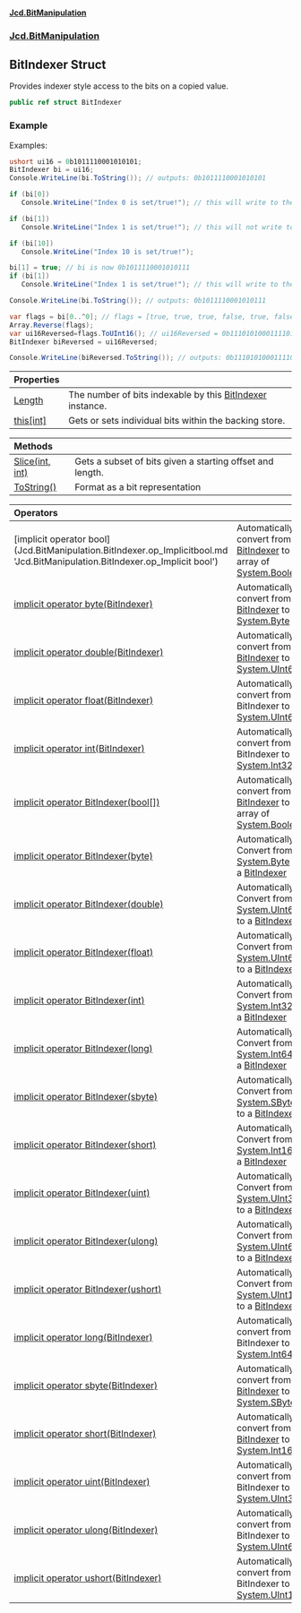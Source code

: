 #### [Jcd.BitManipulation](index.md 'index')
### [Jcd.BitManipulation](Jcd.BitManipulation.md 'Jcd.BitManipulation')

## BitIndexer Struct

Provides indexer style access to the bits on a copied value.

```csharp
public ref struct BitIndexer
```

### Example

Examples:

```csharp
ushort ui16 = 0b1011110001010101;
BitIndexer bi = ui16;
Console.WriteLine(bi.ToString()); // outputs: 0b1011110001010101

if (bi[0])
   Console.WriteLine("Index 0 is set/true!"); // this will write to the output.

if (bi[1])
   Console.WriteLine("Index 1 is set/true!"); // this will not write to the output.

if (bi[10])
   Console.WriteLine("Index 10 is set/true!");

bi[1] = true; // bi is now 0b1011110001010111
if (bi[1])
   Console.WriteLine("Index 1 is set/true!"); // this will write to the output.

Console.WriteLine(bi.ToString()); // outputs: 0b1011110001010111

var flags = bi[0..^0]; // flags = [true, true, true, false, true, false, true, false, false, false, true, true, true, true, false, true];
Array.Reverse(flags);
var ui16Reversed=flags.ToUInt16(); // ui16Reversed = 0b1110101000111101;
BitIndexer biReversed = ui16Reversed;

Console.WriteLine(biReversed.ToString()); // outputs: 0b1110101000111101
```

| Properties | |
| :--- | :--- |
| [Length](Jcd.BitManipulation.BitIndexer.Length.md 'Jcd.BitManipulation.BitIndexer.Length') | The number of bits indexable by this [BitIndexer](Jcd.BitManipulation.BitIndexer.md 'Jcd.BitManipulation.BitIndexer') instance. |
| [this[int]](Jcd.BitManipulation.BitIndexer.this[int].md 'Jcd.BitManipulation.BitIndexer.this[int]') | Gets or sets individual bits within the backing store. |

| Methods | |
| :--- | :--- |
| [Slice(int, int)](Jcd.BitManipulation.BitIndexer.Slice(int,int).md 'Jcd.BitManipulation.BitIndexer.Slice(int, int)') | Gets a subset of bits given a starting offset and length. |
| [ToString()](Jcd.BitManipulation.BitIndexer.ToString().md 'Jcd.BitManipulation.BitIndexer.ToString()') | Format as a bit representation |

| Operators | |
| :--- | :--- |
| [implicit operator bool[](BitIndexer)](Jcd.BitManipulation.BitIndexer.op_Implicitbool[](Jcd.BitManipulation.BitIndexer).md 'Jcd.BitManipulation.BitIndexer.op_Implicit bool[](Jcd.BitManipulation.BitIndexer)') | Automatically convert from a [BitIndexer](Jcd.BitManipulation.BitIndexer.md 'Jcd.BitManipulation.BitIndexer') to a array of [System.Boolean](https://docs.microsoft.com/en-us/dotnet/api/System.Boolean 'System.Boolean') |
| [implicit operator byte(BitIndexer)](Jcd.BitManipulation.BitIndexer.op_Implicitbyte(Jcd.BitManipulation.BitIndexer).md 'Jcd.BitManipulation.BitIndexer.op_Implicit byte(Jcd.BitManipulation.BitIndexer)') | Automatically convert from a [BitIndexer](Jcd.BitManipulation.BitIndexer.md 'Jcd.BitManipulation.BitIndexer') to a [System.Byte](https://docs.microsoft.com/en-us/dotnet/api/System.Byte 'System.Byte') |
| [implicit operator double(BitIndexer)](Jcd.BitManipulation.BitIndexer.op_Implicitdouble(Jcd.BitManipulation.BitIndexer).md 'Jcd.BitManipulation.BitIndexer.op_Implicit double(Jcd.BitManipulation.BitIndexer)') | Automatically convert from a [BitIndexer](Jcd.BitManipulation.BitIndexer.md 'Jcd.BitManipulation.BitIndexer') to a [System.UInt64](https://docs.microsoft.com/en-us/dotnet/api/System.UInt64 'System.UInt64') |
| [implicit operator float(BitIndexer)](Jcd.BitManipulation.BitIndexer.op_Implicitfloat(Jcd.BitManipulation.BitIndexer).md 'Jcd.BitManipulation.BitIndexer.op_Implicit float(Jcd.BitManipulation.BitIndexer)') | Automatically convert from a BitIndexer to a [System.UInt64](https://docs.microsoft.com/en-us/dotnet/api/System.UInt64 'System.UInt64') |
| [implicit operator int(BitIndexer)](Jcd.BitManipulation.BitIndexer.op_Implicitint(Jcd.BitManipulation.BitIndexer).md 'Jcd.BitManipulation.BitIndexer.op_Implicit int(Jcd.BitManipulation.BitIndexer)') | Automatically convert from a BitIndexer to a [System.Int32](https://docs.microsoft.com/en-us/dotnet/api/System.Int32 'System.Int32') |
| [implicit operator BitIndexer(bool[])](Jcd.BitManipulation.BitIndexer.op_ImplicitJcd.BitManipulation.BitIndexer(bool[]).md 'Jcd.BitManipulation.BitIndexer.op_Implicit Jcd.BitManipulation.BitIndexer(bool[])') | Automatically convert from a [BitIndexer](Jcd.BitManipulation.BitIndexer.md 'Jcd.BitManipulation.BitIndexer') to a array of [System.Boolean](https://docs.microsoft.com/en-us/dotnet/api/System.Boolean 'System.Boolean') |
| [implicit operator BitIndexer(byte)](Jcd.BitManipulation.BitIndexer.op_ImplicitJcd.BitManipulation.BitIndexer(byte).md 'Jcd.BitManipulation.BitIndexer.op_Implicit Jcd.BitManipulation.BitIndexer(byte)') | Automatically Convert from a [System.Byte](https://docs.microsoft.com/en-us/dotnet/api/System.Byte 'System.Byte') to a [BitIndexer](Jcd.BitManipulation.BitIndexer.md 'Jcd.BitManipulation.BitIndexer') |
| [implicit operator BitIndexer(double)](Jcd.BitManipulation.BitIndexer.op_ImplicitJcd.BitManipulation.BitIndexer(double).md 'Jcd.BitManipulation.BitIndexer.op_Implicit Jcd.BitManipulation.BitIndexer(double)') | Automatically Convert from a [System.UInt64](https://docs.microsoft.com/en-us/dotnet/api/System.UInt64 'System.UInt64') to a [BitIndexer](Jcd.BitManipulation.BitIndexer.md 'Jcd.BitManipulation.BitIndexer') |
| [implicit operator BitIndexer(float)](Jcd.BitManipulation.BitIndexer.op_ImplicitJcd.BitManipulation.BitIndexer(float).md 'Jcd.BitManipulation.BitIndexer.op_Implicit Jcd.BitManipulation.BitIndexer(float)') | Automatically Convert from a [System.UInt64](https://docs.microsoft.com/en-us/dotnet/api/System.UInt64 'System.UInt64') to a [BitIndexer](Jcd.BitManipulation.BitIndexer.md 'Jcd.BitManipulation.BitIndexer') |
| [implicit operator BitIndexer(int)](Jcd.BitManipulation.BitIndexer.op_ImplicitJcd.BitManipulation.BitIndexer(int).md 'Jcd.BitManipulation.BitIndexer.op_Implicit Jcd.BitManipulation.BitIndexer(int)') | Automatically Convert from a [System.Int32](https://docs.microsoft.com/en-us/dotnet/api/System.Int32 'System.Int32') to a [BitIndexer](Jcd.BitManipulation.BitIndexer.md 'Jcd.BitManipulation.BitIndexer') |
| [implicit operator BitIndexer(long)](Jcd.BitManipulation.BitIndexer.op_ImplicitJcd.BitManipulation.BitIndexer(long).md 'Jcd.BitManipulation.BitIndexer.op_Implicit Jcd.BitManipulation.BitIndexer(long)') | Automatically Convert from a [System.Int64](https://docs.microsoft.com/en-us/dotnet/api/System.Int64 'System.Int64') to a [BitIndexer](Jcd.BitManipulation.BitIndexer.md 'Jcd.BitManipulation.BitIndexer') |
| [implicit operator BitIndexer(sbyte)](Jcd.BitManipulation.BitIndexer.op_ImplicitJcd.BitManipulation.BitIndexer(sbyte).md 'Jcd.BitManipulation.BitIndexer.op_Implicit Jcd.BitManipulation.BitIndexer(sbyte)') | Automatically Convert from a [System.SByte](https://docs.microsoft.com/en-us/dotnet/api/System.SByte 'System.SByte') to a [BitIndexer](Jcd.BitManipulation.BitIndexer.md 'Jcd.BitManipulation.BitIndexer') |
| [implicit operator BitIndexer(short)](Jcd.BitManipulation.BitIndexer.op_ImplicitJcd.BitManipulation.BitIndexer(short).md 'Jcd.BitManipulation.BitIndexer.op_Implicit Jcd.BitManipulation.BitIndexer(short)') | Automatically Convert from a [System.Int16](https://docs.microsoft.com/en-us/dotnet/api/System.Int16 'System.Int16') to a [BitIndexer](Jcd.BitManipulation.BitIndexer.md 'Jcd.BitManipulation.BitIndexer') |
| [implicit operator BitIndexer(uint)](Jcd.BitManipulation.BitIndexer.op_ImplicitJcd.BitManipulation.BitIndexer(uint).md 'Jcd.BitManipulation.BitIndexer.op_Implicit Jcd.BitManipulation.BitIndexer(uint)') | Automatically Convert from a [System.UInt32](https://docs.microsoft.com/en-us/dotnet/api/System.UInt32 'System.UInt32') to a [BitIndexer](Jcd.BitManipulation.BitIndexer.md 'Jcd.BitManipulation.BitIndexer') |
| [implicit operator BitIndexer(ulong)](Jcd.BitManipulation.BitIndexer.op_ImplicitJcd.BitManipulation.BitIndexer(ulong).md 'Jcd.BitManipulation.BitIndexer.op_Implicit Jcd.BitManipulation.BitIndexer(ulong)') | Automatically Convert from a [System.UInt64](https://docs.microsoft.com/en-us/dotnet/api/System.UInt64 'System.UInt64') to a [BitIndexer](Jcd.BitManipulation.BitIndexer.md 'Jcd.BitManipulation.BitIndexer') |
| [implicit operator BitIndexer(ushort)](Jcd.BitManipulation.BitIndexer.op_ImplicitJcd.BitManipulation.BitIndexer(ushort).md 'Jcd.BitManipulation.BitIndexer.op_Implicit Jcd.BitManipulation.BitIndexer(ushort)') | Automatically Convert from a [System.UInt16](https://docs.microsoft.com/en-us/dotnet/api/System.UInt16 'System.UInt16') to a [BitIndexer](Jcd.BitManipulation.BitIndexer.md 'Jcd.BitManipulation.BitIndexer') |
| [implicit operator long(BitIndexer)](Jcd.BitManipulation.BitIndexer.op_Implicitlong(Jcd.BitManipulation.BitIndexer).md 'Jcd.BitManipulation.BitIndexer.op_Implicit long(Jcd.BitManipulation.BitIndexer)') | Automatically convert from a BitIndexer to a [System.Int64](https://docs.microsoft.com/en-us/dotnet/api/System.Int64 'System.Int64') |
| [implicit operator sbyte(BitIndexer)](Jcd.BitManipulation.BitIndexer.op_Implicitsbyte(Jcd.BitManipulation.BitIndexer).md 'Jcd.BitManipulation.BitIndexer.op_Implicit sbyte(Jcd.BitManipulation.BitIndexer)') | Automatically convert from a [BitIndexer](Jcd.BitManipulation.BitIndexer.md 'Jcd.BitManipulation.BitIndexer') to a [System.SByte](https://docs.microsoft.com/en-us/dotnet/api/System.SByte 'System.SByte') |
| [implicit operator short(BitIndexer)](Jcd.BitManipulation.BitIndexer.op_Implicitshort(Jcd.BitManipulation.BitIndexer).md 'Jcd.BitManipulation.BitIndexer.op_Implicit short(Jcd.BitManipulation.BitIndexer)') | Automatically convert from a [BitIndexer](Jcd.BitManipulation.BitIndexer.md 'Jcd.BitManipulation.BitIndexer') to a [System.Int16](https://docs.microsoft.com/en-us/dotnet/api/System.Int16 'System.Int16') |
| [implicit operator uint(BitIndexer)](Jcd.BitManipulation.BitIndexer.op_Implicituint(Jcd.BitManipulation.BitIndexer).md 'Jcd.BitManipulation.BitIndexer.op_Implicit uint(Jcd.BitManipulation.BitIndexer)') | Automatically convert from a BitIndexer to a [System.UInt32](https://docs.microsoft.com/en-us/dotnet/api/System.UInt32 'System.UInt32') |
| [implicit operator ulong(BitIndexer)](Jcd.BitManipulation.BitIndexer.op_Implicitulong(Jcd.BitManipulation.BitIndexer).md 'Jcd.BitManipulation.BitIndexer.op_Implicit ulong(Jcd.BitManipulation.BitIndexer)') | Automatically convert from a BitIndexer to a [System.UInt64](https://docs.microsoft.com/en-us/dotnet/api/System.UInt64 'System.UInt64') |
| [implicit operator ushort(BitIndexer)](Jcd.BitManipulation.BitIndexer.op_Implicitushort(Jcd.BitManipulation.BitIndexer).md 'Jcd.BitManipulation.BitIndexer.op_Implicit ushort(Jcd.BitManipulation.BitIndexer)') | Automatically convert from a BitIndexer to a [System.UInt16](https://docs.microsoft.com/en-us/dotnet/api/System.UInt16 'System.UInt16') |
